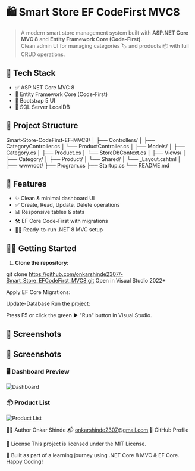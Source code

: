 # 🛍️ Smart Store EF CodeFirst MVC8

> A modern smart store management system built with **ASP.NET Core MVC 8** and **Entity Framework Core (Code-First)**.  
> Clean admin UI for managing categories 🏷️ and products 📦 with full CRUD operations.


## 🚀 Tech Stack

- ✅ ASP.NET Core MVC 8  
- 🧱 Entity Framework Core (Code-First)  
- 🎨 Bootstrap 5 UI  
- 💾 SQL Server LocalDB  


## 📂 Project Structure

Smart-Store-CodeFirst-EF-MVC8/
│
├── Controllers/
│ ├── CategoryController.cs
│ └── ProductController.cs
│
├── Models/
│ ├── Category.cs
│ ├── Product.cs
│ └── StoreDbContext.cs
│
├── Views/
│ ├── Category/
│ ├── Product/
│ └── Shared/
│ └── _Layout.cshtml
│
├── wwwroot/
├── Program.cs
├── Startup.cs
└── README.md

## 🔑 Features

- ✨ Clean & minimal dashboard UI  
- ✅ Create, Read, Update, Delete operations  
- 📊 Responsive tables & stats  
- 🛠️ EF Core Code-First with migrations  
- 👨‍💻 Ready-to-run .NET 8 MVC setup  

 
## 🧑‍💻 Getting Started

1. **Clone the repository:**

git clone https://github.com/onkarshinde2307/-Smart_Store_EFCodeFirst_MVC8.git
Open in Visual Studio 2022+

Apply EF Core Migrations:
 
 Update-Database
Run the project:

Press F5 or click the green ▶️ "Run" button in Visual Studio.

## 📸 Screenshots

## 📸 Screenshots

### 🖥️ Dashboard Preview  
![Dashboard](https://raw.githubusercontent.com/onkarshinde2307/-Smart_Store_EFCodeFirst_MVC8/main/wwwroot/Screenshots/DashBoard.png)

### 📦 Product List  
![Product List](https://raw.githubusercontent.com/onkarshinde2307/-Smart_Store_EFCodeFirst_MVC8/main/wwwroot/Screenshots/Listofproducts.png)


👨‍🎓 Author
Onkar Shinde
📬 onkarshinde2307@gmail.com
🔗 GitHub Profile

📝 License
This project is licensed under the MIT License.

📌 Built as part of a learning journey using .NET Core 8 MVC & EF Core. Happy Coding!
